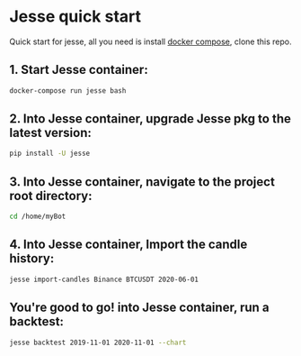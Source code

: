 # Jesse quick start

Quick start for jesse, all you need is install [docker  compose](https://docs.docker.com/compose), clone this repo.


## 1. Start Jesse container:
```sh
docker-compose run jesse bash
```

## 2. Into Jesse container, upgrade Jesse pkg to the latest version:
```sh
pip install -U jesse
```

## 3. Into Jesse container, navigate to the project root directory:
```sh
cd /home/myBot
```

## 4. Into Jesse container, Import the candle history:
```sh
jesse import-candles Binance BTCUSDT 2020-06-01
```

## You're good to go! into Jesse container, run a backtest:
```sh
jesse backtest 2019-11-01 2020-11-01 --chart
```
